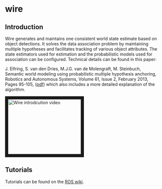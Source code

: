 # wire

## Introduction
Wire generates and maintains one consistent world state estimate based on object detections. It solves the data association problem by maintaining multiple hypotheses and facilitates tracking of various object attributes. The state estimators used for estimation and the probabilistic models used for association can be configured. Technical details can be found in this paper:

J. Elfring, S. van den Dries, M.J.G. van de Molengraft, M. Steinbuch, Semantic world modeling using probabilistic multiple hypothesis anchoring, Robotics and Autonomous Systems, Volume 61, Issue 2, February 2013, Pages 95-105, ([pdf](http://dx.doi.org/10.1016/j.robot.2012.11.005))
which also includes a more detailed explanation of the algorithm.

<a href="http://www.youtube.com/watch?feature=player_embedded&v=YOUTUBE_VIDEO_ID_HERE
" target="_blank"><img src="http://img.youtube.com/vi/L38yWVEr9DA/0.jpg" 
alt="Wire introdcution video" width="240" height="180" border="10" /></a>

## Tutorials
Tutorials can be found on the [ROS wiki](http://wiki.ros.org/wire).



